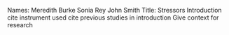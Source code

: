 Names: Meredith Burke Sonia Rey John Smith
Title: Stressors
Introduction
cite instrument used
cite previous studies in introduction
Give context for research